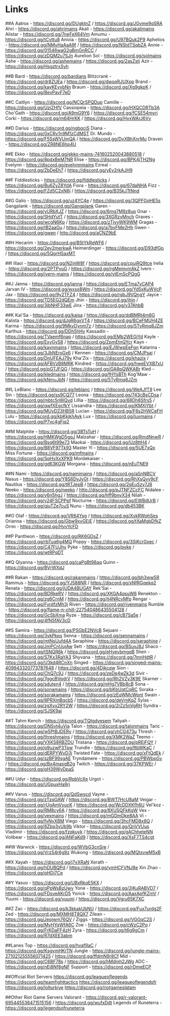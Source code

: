 # Links

##A
Aatrox - https://discord.gg/DUgktnZ / https://discord.gg/JGvme9qSRA
Ahri - https://discord.gg/ahrimains
Akali - https://discord.gg/akalimains
Alistar - https://discord.gg/7neFeX64Vm
Amumu - https://discord.gg/tCvttu8
Anivia - https://discord.gg/U97BQuk2P9
Aphelios - https://discord.gg/NMvHaAaA9f / https://discord.gg/NStdTSqbZA
Annie - https://discord.gg/01546waG2gBmGnRCC / https://discord.gg/zDQM2u7SJn
Aurelion Sol - https://discord.gg/solmains
Ashe - https://discord.gg/ashemains / https://discord.gg/2asZstj
Azir - https://discord.gg/HsgztrxSyh

##B
Bard - https://discord.gg/bardians
Blitzcrank - https://discord.gg/dr8ZUEa / https://discord.gg/dwsqRJUXpp
Brand - https://discord.gg/kayKEyvbNn
Braum - https://discord.gg/Xg9gkpK / https://discord.gg/BevPavF7eD

##C
Caitlyn - https://discord.gg/NCQrSPQDup
Camille - https://discord.gg/UzjZHfV
Cassiopeia - https://discord.gg/HXQCDRTb3A
Cho'Gath - https://discord.gg/A9mG9Y6 / https://discord.gg/fCSE54myrj
Corki - https://discord.gg/m64HrKK / https://discord.gg/HyxWArJ6Vv

##D
Darius - https://discord.gg/ngbqcjS
Diana - https://discord.gg/0xCRv1n9M1zCdMST
Dr. Mundo - https://discord.gg/F5SsWVUmQA / https://discord.gg/DvXBhXnrMu
Draven - https://discord.gg/ZR8NE6hp4U

##E
Ekko - https://discord.gg/ekko-mains-741602520043880518 / https://discord.gg/8pdxBeM7NR
Elise - https://discord.gg/BPK4jTH2Ng
Evelynn - https://discord.gg/evelynnmains
Ezreal - https://discord.gg/ZbDeEh7 / https://discord.gg/yEy2rkAJH9

##F
Fiddlesticks - https://discord.gg/fiddlesticks / https://discord.gg/Bu6ZyZ8YdA
Fiora - https://discord.gg/67daNHA
Fizz - https://discord.gg/FZd5C2xN6j / https://discord.gg/B35kJTtNnd

##G
Galio - https://discord.gg/uz4YC4e / https://discord.gg/3QPFGqHE5s
Gangplank - https://discord.gg/Gangplank
Garen - https://discord.gg/yURbXJZ / https://discord.gg/6mg7M9z8up
Gnar - https://discord.gg/SHdYutT / https://discord.gg/3XGRzyMnch
Graves - https://discord.gg/wcgN6Kp / https://discord.gg/zTjvyWK9WM
Gragas - https://discord.gg/tB2aaGu / https://discord.gg/a7bvFMe2Hh
Gwen - https://discord.gg/gwen / http://discord.gg/aCNZ9bE

##H
Hecarim - https://discord.gg/BStYkReWF6 / https://discord.gg/2ey2merkwA
Heimerdinger - https://discord.gg/D93dfGp / https://discord.gg/5QgrHSaxMT

##I
Illaoi - https://discord.gg/N2jnW8f / https://discord.gg/cpujRQ9tce
Irelia - https://discord.gg/2PTPyuG / https://discord.gg/rgMemymAkZ
Ivern - https://discord.gg/ivern-mains / https://discord.gg/vtEmScPQgG

##J
Janna - https://discord.gg/janna / https://discord.gg/ETma7vCAP4
Jarvan IV - https://discord.gg/wxsx8Wm / https://discord.gg/Yd5xKuWVcP
Jax - https://discord.gg/9y2TFZ4 / https://discord.gg/rgbJ9VQngY
Jayce - https://discord.gg/TD5EG2dQEm
Jhin - https://discord.gg/jhin / https://discord.gg/3jbNHF33wE
Jinx - https://discord.gg/y37AhbB

##K
Kai'Sa - https://discord.gg/kaisa / https://discord.gg/ddBMRt4m8G
Kalista - https://discord.gg/dJgR6gxVT4 / https://discord.gg/BCeFMUH4ZE
Karma - https://discord.gg/9MkvDynm7z / https://discord.gg/5TyRmq8JZm
Karthus - https://discord.gg/DDh5hHv
Kassadin - https://discord.gg/TVaemf6nap / https://discord.gg/EMb2WEGjYd
Kayle - https://discord.gg/ExyGyS8 / https://discord.gg/ZpmEtnQYcr
Kayn - https://discord.gg/kaynmains / https://discord.gg/EJWwpEeFgn
Katarina - https://discord.gg/3JbNErsGx6 / 
Kennen - https://discord.gg/CMJPsaj / https://discord.gg/DnUFEAJ79y
Kha'Zix - https://discord.gg/khazix / https://discord.gg/AFBVzB8MRK
Kindred - https://discord.gg/hweEVXB7xU  / https://discord.gg/pGTJFQG / https://discord.gg/GA8pQWKABr
Kled - https://discord.gg/kledmains / https://discord.gg/fHYsBTh
Kog'Maw - https://discord.gg/kNmuJbN / https://discord.gg/5TyRmq8JZm

##L
LeBlanc - https://discord.gg/leblanc / https://discord.gg/WeAJfT9
Lee Sin - https://discord.gg/ss9CQ77
Leona - https://discord.gg/743cBsCDsa / https://discord.gg/mbtc5nWQvd
Lillia - https://discord.gg/68Dh6Sfrs5 / https://discord.gg/qwfXEgcfkY
Lissandra - https://discord.gg/KMXjYbt / https://discord.gg/MUyD23HB5R
Lucian - https://discord.gg/F6s2HWCeFH
Lulu - https://discord.gg/kbKkjkhAyk
Lux - https://discord.gg/luxmains / https://discord.gg/P7vc4gFjq2 

##M
Malphite - https://discord.gg/3BTsTuH / https://discord.gg/HMKWgD5gqJ
Malzahar - https://discord.gg/RmdNnwR / https://discord.gg/Bsq6t99e73
Maokai - https://discord.gg/Uz8ttH4 / https://discord.gg/B8VF97Tk93
Master Yi - https://discord.gg/5UE7xQx
Miss Fortune - https://discord.gg/mfmains / https://discord.gg/SqHvXxXPK9
Mordekaiser - https://discord.gg/gd63KGW
Morgana - https://discord.gg/nEuTNE9

##N
Nami - https://discord.gg/namimains / https://discord.gg/aSnNBCV
Nasus - https://discord.gg/Y8S6DvJyGt / https://discord.gg/RhXsQvv9cF
Nautilus - https://discord.gg/tRTJepB / https://discord.gg/2qEuSzy7J8
Neeko - https://discord.gg/neeko / http://discord.gg/pJTNFZCcFC
Nidalee - https://discord.gg/v6n5hgJ / https://discord.gg/hff9bnvX34
Nilah - https://discord.gg/y24FSCPPpf
Nocturne - https://discord.gg/EWBdUrB / https://discord.gg/qjuTZe7cuS
Nunu - https://discord.gg/db453BK

##O
Olaf - https://discord.gg/VR64Ysg / https://discord.gg/XvkRWqhSes
Orianna - https://discord.gg/Gbw9xyGEjE / https://discord.gg/tXaMgbDfkZ
Ornn - https://discord.gg/HvvYcFD

##P
Pantheon - https://discord.gg/RK6GDsZ / https://discord.gg/rbTuq6g4MQ
Poppy - https://discord.gg/3SjKcrGxec / https://discord.gg/C47FUJhy
Pyke - https://discord.gg/pyke / https://discord.gg/wtRPqDT

##Q
Qiyanna - https://discord.gg/caPgBt98aq
Quinn - https://discord.gg/BVrWXdJ

##R
Rakan - https://discord.gg/rakanmains / https://discord.gg/bh3ww5R
Rammus - https://discord.gg/YJ588NR / https://discord.gg/xNfRGqekq2
Renata - https://discord.gg/jUDA4BUGAY
Rek'Sai - https://discord.gg/BDRkeRV / https://discord.gg/XKGA4qsuW6
Renekton - https://discord.gg/zg6CrnM / https://discord.gg/jt4NRcvMfp
Rengar - https://discord.gg/FyrdfzMh3j
Riven - https://discord.gg/rivenmains
Rumble - https://discord.gg/flame-n-chill-227540486435504128 / https://discord.gg/GcSbXma 
Ryze - https://discord.gg/cB7Sa5e / https://discord.gg/4fN5fAV3cD

##S
Samira - https://discord.gg/PSGbE2NVcB
Sejuani - https://discord.gg/3ykPkps
Senna - https://discord.gg/sennamains / https://discord.gg/mtNsUufd4A
Seraphine - https://discord.gg/seraphine / https://discord.gg/JmPCnUujAw
Sett - https://discord.gg/BSuvJ8J
Shaco - https://discord.gg/tSNQR6k / https://discord.gg/eHyevbmgqB
Shen - https://discord.gg/S7Kx3RaYA3
Shyvana - https://discord.gg/7mnHdtR / https://discord.gg/U3kd4RCnXn
Singed - https://discord.gg/singed-mains-409943320773787648 / https://discord.gg/4Djkcqw
Sion - https://discord.gg/ChQ7c9J / https://discord.gg/zeDe4wZk3d
Sivir - https://discord.gg/7ggcBVqdrV / https://discord.gg/Rh2VZy3K9E
Skarner - https://discord.gg/sduten4 / https://discord.gg/mHg7VBb8cB
Sona - https://discord.gg/sonamains / https://discord.gg/bKbUqtCqRC
Soraka - https://discord.gg/sorakamains / https://discord.gg/zEqWMcWpnt
Swain - https://discord.gg/8PRXmBqcb5 / https://discord.gg/deVmKqZ
Sylas - https://discord.gg/zgXvx2RY2W / https://discord.gg/2rZz5nVgRH
Syndra - https://discord.gg/SJSK9aj 

##T
Tahm Kench - https://discord.gg/TQtgdyesem
Taliyah - https://discord.gg/DNSvt4uVja
Talon - https://discord.gg/talonmains
Taric - https://discord.gg/w5PtBJDERv / https://discord.gg/vhCG473u
Thresh - https://discord.gg/threshmains / https://discord.gg/XMK2WaZ
Teemo - https://discord.gg/VXKS8RBZDU
Tristana - https://discord.gg/pREjFQY / https://discord.gg/p9uzwP3Tpw
Trundle - https://discord.gg/ftbWKaC / https://discord.gg/dERPYWvD3j
Twisted Fate - https://discord.gg/xFtQdEk / https://discord.gg/szBF99sgAE
Tryndamere - https://discord.gg/PBWbpGv / https://discord.gg/Bx4masgB2g
Twitch -  https://discord.gg/37KPWEr / https://discord.gg/pH39WyDpaS

##U
Udyr - https://discord.gg/RpbVcXe
Urgot - https://discord.gg/UGpuxHa9rj

##V
Varus - https://discord.gg/QdSwscd
Vayne - https://discord.gg/zTzqGAW / https://discord.gg/BWT7HcU8aM
Veigar - https://discord.gg/rUgAmVvucK / https://discord.gg/WcDDXKfh6U
Vel'koz - https://discord.gg/RM8cy6A / https://discord.gg/8XUSQFkKgW
Vex - https://discord.gg/vexmains / https://discord.gg/mGDmDke8AA
Vi - https://discord.gg/fvNyXBM
Viego - https://discord.gg/3hcFMD8x8Q / https://discord.gg/6Zbp3vUb9b
Viktor - https://discord.gg/QnVVUus
Vladimir - https://discord.gg/fzqkuyk / https://discord.gg/gAChheteNN
Volibear - https://discord.gg/ANFaKd9 / https://discord.gg/XsF7TS4cgt

##W
Warwick - https://discord.gg/WVbG3cnSre / https://discord.gg/VrzS4r6g9z
Wukong - https://discord.gg/MQtsvwM5xB

##X
Xayah - https://discord.gg/j7vXRaN
Xerath - https://discord.gg/hDUBQPd / https://discord.gg/ymHCFVNJ8e
Xin Zhao - https://discord.gg/pHDj7Ce

##Y
Yasuo - https://discord.gg/UBxRkqE5KX / https://discord.gg/qPpWsBzUwv
Yone - https://discord.gg/2jKuRABVD7 / https://discord.gg/FDsveAKrD5
Yorick - https://discord.gg/AaxApfKZmV / 
Yuumi - https://discord.gg/yuumi / https://discord.gg/Vgru65K7XC 

##Z
Zac - https://discord.gg/k3kkakUbNU / https://discord.gg/Fux7urdg2F
Zed - https://discord.gg/MXMH8T8QX7
Zilean - https://discord.gg/Jepjwm76QV / 
Ziggs - https://discord.gg/VGGqC2S / https://discord.gg/MvHYqWfA6C
Zoe - https://discord.gg/cWzC2Pq / https://discord.gg/FrKDaFF4zH
Zyra - https://discord.gg/t6g9gCm / https://discord.gg/R7dXEE3abm

##Lanes
Top - https://discord.gg/hvaf9aC / https://discord.gg/KsgvmHKrTN
Jungle - https://discord.gg/jungle-mains-271021255556071425 / https://discord.gg/ffdmN9r8Cf
Mid - https://discord.gg/C6BF78s / https://discord.gg/hMdjnh2JWg
ADC - https://discord.gg/nEj8Nf8gNF
Support - https://discord.gg/rDmeECP 

##Official Riot Servers
https://discord.gg/leagueoflegends
https://discord.gg/teamfighttactics
https://discord.gg/leagueoflegendsfr
https://discord.gg/lolturkiye
https://discord.gg/riotgameslatam 

##Other Riot Game Servers
Valorant - https://discord.gg/r-valorant-695445536471515156 / https://discord.gg/wufxDdt
Legends of Runeterra - https://discord.gg/legendsofruneterra
